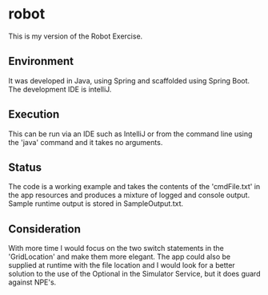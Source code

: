 # robot


This is my version of the Robot Exercise.


## Environment

It was developed in Java, using Spring and scaffolded using Spring Boot.
The development IDE is intelliJ.

## Execution
This can be run via an IDE such as IntelliJ or from the command line using the 'java' command and it takes no arguments.


## Status
The code is a working example and takes the contents of the 'cmdFile.txt' in the app resources and produces a mixture of logged and console output.
Sample runtime output is stored in SampleOutput.txt.

## Consideration

With more time I would focus on the two switch statements in the 'GridLocation' and make them more elegant.
The app could also be supplied at runtime with the file location and I would look for a better solution to the use of the Optional in the Simulator Service, but it does guard against NPE's.


